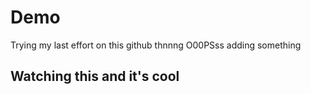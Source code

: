 # Demo

Trying my last effort on this github thnnng
O00PSss adding something

## Watching this and it's cool
